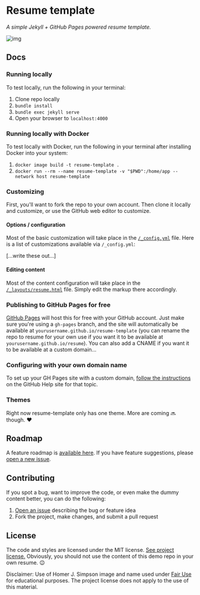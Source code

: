 # Resume template

*A simple Jekyll + GitHub Pages powered resume template.*

![img](images/screenshot.png)

## Docs

### Running locally

To test locally, run the following in your terminal:

1. Clone repo locally
1. `bundle install`
1. `bundle exec jekyll serve`
1. Open your browser to `localhost:4000`

### Running locally with Docker

To test locally with Docker, run the following in your terminal after installing Docker into your system:

1. `docker image build -t resume-template .`
1. `docker run --rm --name resume-template -v "$PWD":/home/app --network host resume-template`

### Customizing

First, you'll want to fork the repo to your own account. Then clone it locally and customize, or use the GitHub web editor to customize.

#### Options / configuration

Most of the basic customization will take place in the [`/_config.yml`](_config.yml) file. Here is a list of customizations available via `/_config.yml`:

[...write these out...]

#### Editing content

Most of the content configuration will take place in the [`/_layouts/resume.html`](_layouts/resume.html) file. Simply edit the markup there accordingly.

### Publishing to GitHub Pages for free

[GitHub Pages](https://pages.github.com/) will host this for free with your GitHub account. Just make sure you're using a `gh-pages` branch, and the site will automatically be available at `yourusername.github.io/resume-template` (you can rename the repo to resume for your own use if you want it to be available at `yourusername.github.io/resume`). You can also add a CNAME if you want it to be available at a custom domain...

### Configuring with your own domain name

To set up your GH Pages site with a custom domain, [follow the instructions](https://help.github.com/articles/setting-up-a-custom-domain-with-github-pages/) on the GitHub Help site for that topic.

### Themes

Right now resume-template only has one theme. More are coming :soon: though. :heart:

## Roadmap

A feature roadmap is [available here](https://github.com/jglovier/resume-template/projects/1). If you have feature suggestions, please [open a new issue](https://github.com/jglovier/resume-template/issues/new).

## Contributing

If you spot a bug, want to improve the code, or even make the dummy content better, you can do the following:

1. [Open an issue](https://github.com/jglovier/resume-template/issues/new) describing the bug or feature idea
2. Fork the project, make changes, and submit a pull request

## License

The code and styles are licensed under the MIT license. [See project license.](LICENSE) Obviously, you should not use the content of this demo repo in your own resume. :wink:

Disclaimer: Use of Homer J. Simpson image and name used under [Fair Use](https://en.wikipedia.org/wiki/Fair_use) for educational purposes. The project license does not apply to the use of this material.
